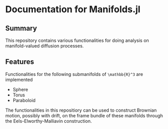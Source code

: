 # Documentation for Manifolds.jl

## Summary

This repository contains various functionalities for doing analysis on manifold-valued diffusion processes.


## Features

Functionalities for the following submanifolds of ``\mathbb{R}^3`` are implemented

- Sphere
- Torus
- Paraboloid

The functionalities in this repositiory can be used to construct Brownian motion, possibly with drift, on the frame bundle of these manifolds through the Eels-Elworthy-Malliavin construction. 
